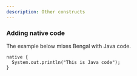 ```yaml
---
description: Other constructs
---
```


### Adding native code

The example below mixes Bengal with Java code.

  ```
  native {
    System.out.println("This is Java code");
  }
  ```
